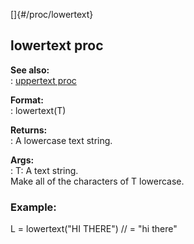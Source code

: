 []{#/proc/lowertext}    
## lowertext proc    
**See also:**    
:   [uppertext proc](ref/proc/uppertext)    
<!-- -->    
**Format:**    
:   lowertext(T)    
<!-- -->    
**Returns:**    
:   A lowercase text string.    
<!-- -->    
**Args:**    
:   T: A text string.    
Make all of the characters of T lowercase.    
### Example:    
L = lowertext(\"HI THERE\") // = \"hi there\"  